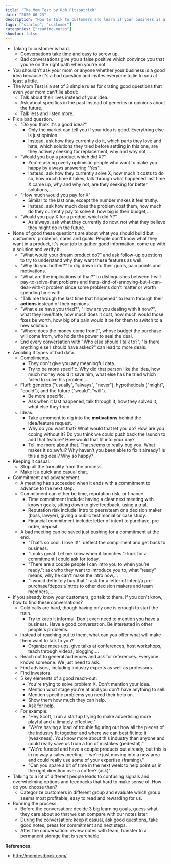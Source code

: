 ```yaml
---
title: "The Mom Test by Rob Fitzpatrick"
date: "2020-06-23"
description: "How to talk to customers and learn if your business is a good idea when everyone is lying to you."
tags: ["startup", "customer"]
categories: ["reading-notes"]
showtoc: false
---
```


- Taking to customer is hard.
  - Conversations take time and easy to screw up.
  - Bad conversations give you a false positive which convince you that you're on the right path when you're not.
- You shouldn't ask your mom or anyone whether your business is a good idea because it's a bad question and invites everyone to lie to you at least a little.
- The Mom Test is a set of 3 simple rules for crating good questions that even your mom can't lie about:
  - Talk about their lives instead of your idea.
  - Ask about specifics in the past instead of generics or opinions about the future.
  - Talk less and listen more.
- Fix a bad question.
  - "Do you think it's a good idea?"
    - Only the market can tell you if your idea is good. Everything else is just opinion.
    - Instead, ask how they currently do it, which parts they love and hate, which solutions they tried before settling in this one, are they actively seeking for replacement, why and why not,...
  - "Would you buy a product which did X?"
    - You're asking overly optimistic people who want to make you happy by always answering "Yes".
    - Instead, ask how they currently solve X, how much it costs to do so, how much time it takes, talk through what happened last time X came up, why and why not, are they seeking for better solutions,...
  - "How much would you pay for X"
    - Similar to the last one, except the number makes it feel truthy.
    - Instead, ask how much does the problem cost them, how much do they currently pay to solve it, how big is their budget,...
  - "Would you pay X for a product which did Y?"
    - As always, ask what they currently do now, not what they believe they might do in the future.
- None of good these questions are about what you should build but customers' problems, cares and goals. People don't know what they want in a product, it's your job to gather good information, come up with a solution and verify it.
  - "What would your dream product do?" and ask follow-up questions to try to understand why they want these features as well.
  - "Why do you bother?" to dig down into their goals, pain points and motivations.
  - "What are the implications of that?" to distinguishes between I-will-pay-to-solve-that problems and thats-kind-of-annoying-but-I-can-deal-with-it problem since some problems don't matter or worth spending time with.
  - "Talk me through the last time that happened" to learn through their **actions** instead of their opinions.
  - "What else have you tried?", "How are you dealing with it now?",  what they love/hate, how much does it cost, how much would those fixes be worth, how big of a pain would it be for them to switch to a new solution.
  - "Where does the money come from?", whose budget the purchase will come from, who holds the power to seal the deal.
  - End every conversation with "Who else should I talk to?", "Is there anything else I should have asked?" can lead to more deals.
- Avoiding 3 types of bad data.
  - Compliments.
    - They don't give you any meaningful data.
    - Try to be more specific. Why did that person like the idea, how much money would it save him, what else has he tried which failed to solve his problem,...
  - Fluff: generics ("usually", "always", "never"), hypotheticals ("might", "could"), and the future ("would", "will").
    - Be more specific.
    - Ask when it last happened, talk through it, how they solved it, what else they tried.
  - Ideas.
    - Take a moment to dig into the **motivations** behind the idea/feature request.
    - Why do you want that? What would that let you do? How are you coping without it? Do you think we could push back the launch to add that feature? How would that fit into your day?
    - Tell me more about that. That seems to really bug you. What makes it so awful? Why haven't you been able to fix it already? Is this a big deal? Why so happy?
- Keeping it casual.
  - Strip all the formality from the process.
  - Make it a quick and casual chat.
- Commitment and advancement.
  - A meeting has succeeded when it ends with a commitment to advance to the next step.
  - Commitment can either be time, reputation risk, or finance.
    - Time commitment include: having a clear next meeting with known goals, sitting down to give feedback, using a trial.
    - Reputation risk include: intro to peers/team or a decision maker (boss, lawyer), giving a public testimonial or case study.
    - Financial commitment include: letter of intent to purchase, pre-order, deposit.
  - A bad meeting can be saved just pushing for a commitment at the end.
    - "That’s so cool. I love it!": deflect the compliment and get back to business.
    - "Looks great. Let me know when it launches.": look for a commitment I could ask for today.
    - "There are a couple people I can intro you to when you’re ready.": ask who they want to introduce you to, what “ready” means, why he can't make the intro now,...
    - "I would definitely buy that.": ask for a letter of intent/a pre-purchase/deposit/intros to other decision makers and team members,...
- If you already know your customers, go talk to them. If you don't know, how to find these conversations?
  - Cold calls are hard, though having only one is enough to start the train.
    - Try to keep it informal. Don't even need to mention you have a business. Have a good conversation. Be interested in other people's problems.
  - Instead of reaching out to them, what can you offer what will make them want to talk to you?
    - Organize meet-ups, give talks at conferences, host workshops, teach through videos, blogging,...
  - Reach out to general audiences and ask for references. Everyone knows someone. We just need to ask.
  - Find advisors, including industry experts as well as professors.
  - Find investors.
  - 5 key elements of a good reach-out:
    - You're trying to solve problem X. Don't mention your idea.
    - Mention what stage you're at and you don't have anything to sell.
    - Mention specific problems you need their help on.
    - Show them how much they can help.
    - Ask for help.
  - For example:
    - "Hey Scott, I run a startup trying to make advertising more playful and ultimately effective."
    - "We're having a load of trouble figuring out how all the pieces of the industry fit together and where we can best fit into it (weakness). You know more about this industry than anyone and could really save us from a ton of mistakes (pedestal).”
    - "We're funded and have a couple products out already, but this is in no way a sales meeting -- we're just moving into a new area and could really use some of your expertise (framing)."
    - "Can you spare a bit of time in the next week to help point us in the right direction over a coffee? (ask)"
- Talking to a lot of different people leads to confusing signals and overwhelming options and feedbacks that hard to make sense of. How do you choose then?
  - Categorize customers in different group and evaluate which group seems most profitable, easy to read and rewarding for us.
- Running the process.
  - Before the conversation: decide 3 big learning goals, guess what they care about so that we can compare with our notes later.
  - During the conversation: keep it casual, ask good questions, take good notes, press for commitment and next steps.
  - After the conversation: review notes with team, transfer to a permanent storage that is searchable.

**References:**
- <http://momtestbook.com/>
